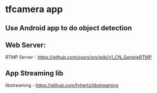 # tfcamera app
## Use Android app to do object detection
## Web Server:
RTMP Server -  https://github.com/ossrs/srs/wiki/v1_CN_SampleRTMP

## App Streaming lib
libstreaming - https://github.com/fyhertz/libstreaming

